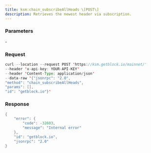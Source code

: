 ```yaml
---
title: ksm:chain_subscribeAllHeads \[POST\]
description: Retrieves the newest header via subscription.
---
```


### Parameters


\-

### Request

``` java
curl --location --request POST 'https://ksm.getblock.io/mainnet/' 
--header 'x-api-key: YOUR-API-KEY' 
--header 'Content-Type: application/json' 
--data-raw '{"jsonrpc": "2.0",
"method": "chain_subscribeAllHeads",
"params": [],
"id": "getblock.io"}'
```

###  Response

``` java
{
    "error": {
        "code": -32603,
        "message": "Internal error"
    },
    "id": "getblock.io",
    "jsonrpc": "2.0"
}
```


